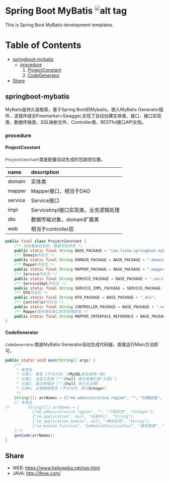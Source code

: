 Spring Boot MyBatis ![alt tag](https://api.travis-ci.org/phishman3579/java-algorithms-implementation.svg?branch=master)
==============================

This is Spring Boot MyBatis development templates.

# Table of Contents
+ [springboot-mybatis](#springboot-mybatis)
  - [procedure](#procedure)
    1. [ProjectConstant](#ProjectConstant)
    1. [CodeGenerator](#CodeGenerator)
+ [Share](#Share)

## springboot-mybatis
MyBatis是持久层框架，基于Spring Boot的Mybatis，嵌入MyBatis Generator插件，该插件结合Freemarker+Swagger,实现了自动创建实体类、接口、接口实现类、数据传输类、SQL映射文件、Controller类、RESTful接口API文档。

### procedure

#### ProjectConstant
`ProjectConstant`类是配置自动生成的包路径位置。

| name | description |
| :------ | :------ |
| domain | 实体类 |
| mapper | Mapper接口，相当于DAO |
| service | Service接口 |
| impl | ServiceImpl接口实现类，业务逻辑处理 |
| dto | 数据传输对象，domain扩展类 |
| web | 相当于controller层 |

```java
public final class ProjectConstant {
    /** 项目基础包名称，根据项目修改 */
    public static final String BASE_PACKAGE = "com.liotw.springboot.mybatis";
    /** Domain所在包 */
    public static final String DOMAIN_PACKAGE = BASE_PACKAGE + ".domain";
    /** Mapper所在包 */
    public static final String MAPPER_PACKAGE = BASE_PACKAGE + ".mapper";
    /** Service所在包 */
    public static final String SERVICE_PACKAGE = BASE_PACKAGE + ".service";
    /** ServiceImpl所在包 */
    public static final String SERVICE_IMPL_PACKAGE = SERVICE_PACKAGE + ".impl";
    /** DTO所在包 */
    public static final String DTO_PACKAGE = BASE_PACKAGE + ".dto";
    /** Controller所在包 */
    public static final String CONTROLLER_PACKAGE = BASE_PACKAGE + ".web";
    /** Mapper插件基础接口的完全限定名 */
    public static final String MAPPER_INTERFACE_REFERENCE = BASE_PACKAGE + ".core.Mapper";
}
```

#### CodeGenerator
`CodeGenerator`类是MyBatis Generator自动生成代码器，直接运行Main方法即可。
```java
public static void main(String[] args) {
    /**
     * 单表名
     * 元素1: 表名 [不可为空，与MySQL表名保持一致]
     * 元素2: 自定义名称 [""或null 表示直接引用'元素1']
     * 元素3: 类注释描述 [""或null 表示无注释]
     * 元素4: 主键数据类型 [不可为空，默认Integer]
     */
    String[][] arrNames = {{"md_administrative_region", "", "行政区划", "Integer"}};
    // 多表名
/*        String[][] arrNames = {
            {"md_administrative_region", "", "行政区划", "Integer"},
            {"sm_application", null, "应用中心", "String"},
            {"sm_application_module", null, "模块应用", "String"},
            {"sm_module_function", "SmModuleFunctionTest", "模块管理", "String"}
    };*/
    genCode(arrNames);
}
```

## Share
* WEB: https://www.helloweba.net/nav.html
* JAVA: http://ifeve.com/
